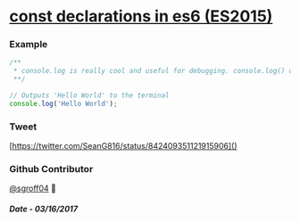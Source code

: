 # [const declarations in es6 (ES2015)](https://egghead.io/lessons/ecmascript-6-const-declarations-in-es6-es2015?course=learn-es6-ecmascript-2015)

### Example
```javascript
/**
 * console.log is really cool and useful for debugging. console.log() outputs the results as text to the terminal
 **/

// Outputs 'Hello World' to the terminal
console.log('Hello World');
```


### Tweet
[https://twitter.com/SeanG816/status/842409351121915906]()

### Github Contributor
[@sgroff04](https://github.com/sgroff04) :koala:

##### Date - 03/16/2017
